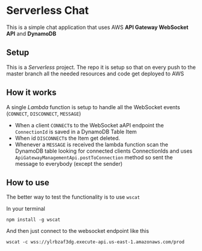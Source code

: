 # Serverless Chat

This is a simple chat application that uses AWS **API Gateway WebSocket API** and **DynamoDB**

## Setup

This is a *Serverless* project. The repo it is setup so that on every push to the master branch all the needed resources and code get deployed to AWS

## How it works 

A single *Lambda* function is setup to handle all the WebSocket events (`CONNECT`, `DISCONNECT`, `MESSAGE`)

* When a client `CONNECT`s to the WebSocket aAPI endpoint the `ConnectionId` is saved in a DynamoDB Table Item
* When id `DISCONNECT`s the Item get deleted.
* Whenever a `MESSAGE` is received the lambda function scan the DynamoDB table looking for connected clients ConnectionIds and uses `ApiGatewayManagementApi.postToConnection` method so sent the message to everybody (except the sender)

## How to use

The better way to test the functionality is to use `wscat` 

In your terminal

```
npm install -g wscat
```

And then just connect to the websocket endpoint like this

```
wscat -c wss://ylrbzaf3dg.execute-api.us-east-1.amazonaws.com/prod
```








